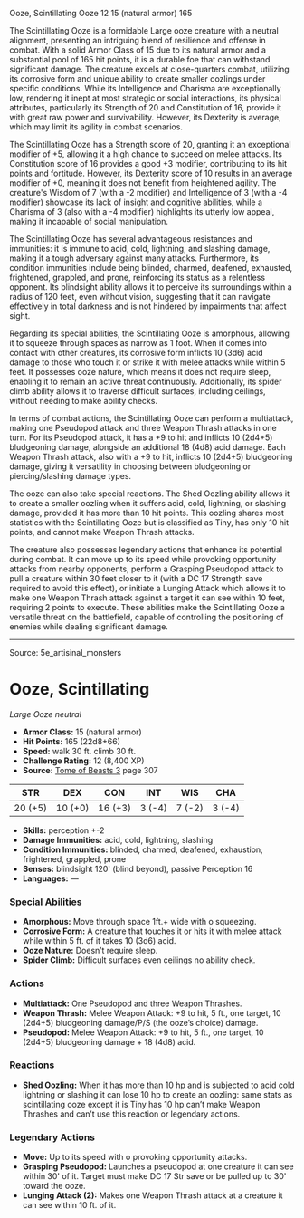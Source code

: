 <MonsterName/>Ooze, Scintillating</MonsterName>
<CreatureType/>Ooze</CreatureType>
<CR/>12</CR>
<AC/>15 (natural armor)</AC>
<HP/>165</HP>
<summary>The Scintillating Ooze is a formidable Large ooze creature with a neutral alignment, presenting an intriguing blend of resilience and offense in combat. With a solid Armor Class of 15 due to its natural armor and a substantial pool of 165 hit points, it is a durable foe that can withstand significant damage. The creature excels at close-quarters combat, utilizing its corrosive form and unique ability to create smaller oozlings under specific conditions. While its Intelligence and Charisma are exceptionally low, rendering it inept at most strategic or social interactions, its physical attributes, particularly its Strength of 20 and Constitution of 16, provide it with great raw power and survivability. However, its Dexterity is average, which may limit its agility in combat scenarios. </summary>

<detail>

The Scintillating Ooze has a Strength score of 20, granting it an exceptional modifier of +5, allowing it a high chance to succeed on melee attacks. Its Constitution score of 16 provides a good +3 modifier, contributing to its hit points and fortitude. However, its Dexterity score of 10 results in an average modifier of +0, meaning it does not benefit from heightened agility. The creature's Wisdom of 7 (with a -2 modifier) and Intelligence of 3 (with a -4 modifier) showcase its lack of insight and cognitive abilities, while a Charisma of 3 (also with a -4 modifier) highlights its utterly low appeal, making it incapable of social manipulation.

The Scintillating Ooze has several advantageous resistances and immunities: it is immune to acid, cold, lightning, and slashing damage, making it a tough adversary against many attacks. Furthermore, its condition immunities include being blinded, charmed, deafened, exhausted, frightened, grappled, and prone, reinforcing its status as a relentless opponent. Its blindsight ability allows it to perceive its surroundings within a radius of 120 feet, even without vision, suggesting that it can navigate effectively in total darkness and is not hindered by impairments that affect sight.

Regarding its special abilities, the Scintillating Ooze is amorphous, allowing it to squeeze through spaces as narrow as 1 foot. When it comes into contact with other creatures, its corrosive form inflicts 10 (3d6) acid damage to those who touch it or strike it with melee attacks while within 5 feet. It possesses ooze nature, which means it does not require sleep, enabling it to remain an active threat continuously. Additionally, its spider climb ability allows it to traverse difficult surfaces, including ceilings, without needing to make ability checks.

In terms of combat actions, the Scintillating Ooze can perform a multiattack, making one Pseudopod attack and three Weapon Thrash attacks in one turn. For its Pseudopod attack, it has a +9 to hit and inflicts 10 (2d4+5) bludgeoning damage, alongside an additional 18 (4d8) acid damage. Each Weapon Thrash attack, also with a +9 to hit, inflicts 10 (2d4+5) bludgeoning damage, giving it versatility in choosing between bludgeoning or piercing/slashing damage types.

The ooze can also take special reactions. The Shed Oozling ability allows it to create a smaller oozling when it suffers acid, cold, lightning, or slashing damage, provided it has more than 10 hit points. This oozling shares most statistics with the Scintillating Ooze but is classified as Tiny, has only 10 hit points, and cannot make Weapon Thrash attacks.

The creature also possesses legendary actions that enhance its potential during combat. It can move up to its speed while provoking opportunity attacks from nearby opponents, perform a Grasping Pseudopod attack to pull a creature within 30 feet closer to it (with a DC 17 Strength save required to avoid this effect), or initiate a Lunging Attack which allows it to make one Weapon Thrash attack against a target it can see within 10 feet, requiring 2 points to execute. These abilities make the Scintillating Ooze a versatile threat on the battlefield, capable of controlling the positioning of enemies while dealing significant damage.</detail>



---

Source: 5e_artisinal_monsters

# Ooze, Scintillating

*Large* *Ooze* *neutral*

- **Armor Class:** 15 (natural armor)
- **Hit Points:** 165 (22d8+66)
- **Speed:** walk 30 ft. climb 30 ft.
- **Challenge Rating:** 12 (8,400 XP)
- **Source:** [Tome of Beasts 3](https://koboldpress.com/kpstore/product/tome-of-beasts-3-for-5th-edition/) page 307

| STR | DEX | CON | INT | WIS | CHA |
| --- | --- | --- | --- | --- | --- |
| 20 (+5) | 10 (+0) | 16 (+3) | 3 (-4) | 7 (-2) | 3 (-4) |

- **Skills:** perception +-2
- **Damage Immunities:** acid, cold, lightning, slashing
- **Condition Immunities:** blinded, charmed, deafened, exhaustion, frightened, grappled, prone
- **Senses:** blindsight 120' (blind beyond), passive Perception 16
- **Languages:** —

### Special Abilities

- **Amorphous:** Move through space 1ft.+ wide with o squeezing.
- **Corrosive Form:** A creature that touches it or hits it with melee attack while within 5 ft. of it takes 10 (3d6) acid.
- **Ooze Nature:** Doesn’t require sleep.
- **Spider Climb:** Difficult surfaces even ceilings no ability check.

### Actions

- **Multiattack:** One Pseudopod and three Weapon Thrashes.
- **Weapon Thrash:** Melee Weapon Attack: +9 to hit, 5 ft., one target, 10 (2d4+5) bludgeoning damage/P/S (the ooze’s choice) damage.
- **Pseudopod:** Melee Weapon Attack: +9 to hit, 5 ft., one target, 10 (2d4+5) bludgeoning damage + 18 (4d8) acid.

### Reactions

- **Shed Oozling:** When it has more than 10 hp and is subjected to acid cold lightning or slashing it can lose 10 hp to create an oozling: same stats as scintillating ooze except it is Tiny has 10 hp can’t make Weapon Thrashes and can’t use this reaction or legendary actions.



### Legendary Actions

- **Move:** Up to its speed with o provoking opportunity attacks.
- **Grasping Pseudopod:** Launches a pseudopod at one creature it can see within 30' of it. Target must make DC 17 Str save or be pulled up to 30' toward the ooze.
- **Lunging Attack (2):** Makes one Weapon Thrash attack at a creature it can see within 10 ft. of it.


